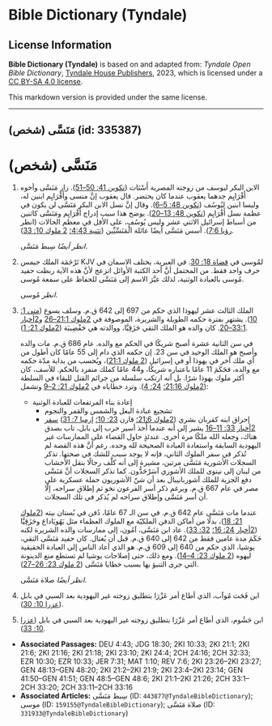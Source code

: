 # Bible Dictionary (Tyndale)

## License Information

**Bible Dictionary (Tyndale)** is based on and adapted from: _Tyndale Open Bible Dictionary_, [Tyndale House Publishers](https://tyndaleopenresources.com/), 2023, which is licensed under a [CC BY-SA 4.0 license](https://creativecommons.org/licenses/by-sa/4.0/legalcode.en).

This markdown version is provided under the same license.



--------------------------------

## مَنَسَّى (شخص) (id: 335387)

مَنَسَّى (شخص)
==============

1. الابن البكر ليوسف من زوجته المصرية أَسْنَات ([تكوين 41: 50–51](https://ref.ly/Gen41:50-Gen41:51)). زار مَنَسَّى وأخوه أَفْرَايِم جدهما يعقوب عندما كان يحتضر. قال يعقوب إنَّ منسى وأَفْرَايِم ابنين له، وليسا ابنين ليُوسُف ([تكوين 48: 5–6](https://ref.ly/Gen48:5-Gen48:6)). وقال إنَّ نسل الابن البكر مَنَسَّى لن يكون في عظمة نسل أَفْرَايِم ([تكوين 48: 13–20](https://ref.ly/Gen48:13-Gen48:20)). يوضح هذا سبب إدراج أَفْرَايِم ومَنَسَّى كاثنين من أسباط إسرائيل الاثني عشر وليس يُوسُف، على الأقل في معظم الحالات (انظر [رؤيا 7:6](https://ref.ly/Rev7:6)). أسس مَنَسَّى أيضًا عائلة الْمَنَسِّيِّين ([تثنية 4:43؛](https://ref.ly/Deut4:43) [2 ملوك 10: 33](https://ref.ly/2Kgs10:33)).

    *انظر أيضًا* سِبط مَنَسَّى.

2. تَرْجَمَة الملك جيمس KJV لمُوسى في [قضاة 18: 30](https://ref.ly/Judg18:30). في العبرية، يختلف الاسمان في حرف واحد فقط. من المحتمل أنَّ أحد الكتبة الأوائل انزعج لأنَّ هذه الآية ربطت حفيد مُوسى بالعبادة الوثنية، لذلك غيَّرَ الاسم إلى مَنَسَّى للحفاظ على سمعة مُوسى.

    *انظر* مُوسى.

3. الملك الثالث عشر ليهوذا الذي حكم من 697 إلى 642 ق.م. وسلف يسوع ([متى 1: 10](https://ref.ly/Matt1:10)). يشتهر بفترة حكمه الطويلة والشريرة، الموصوفة في [2ملوك 21:1–26](https://ref.ly/2Kgs21:1-2Kgs21:26) و[2أخبار 33:1–20](https://ref.ly/2Chr33:1-2Chr33:20). كان والده هو الملك التقي حَزَقِيَّا، ووالدته هي حَفْصِيبَة ([2ملوك 21: 1](https://ref.ly/2Kgs21:1)).

    في سن الثانية عشرة أصبح شريكًا في الحكم مع والده. عام 686 ق.م. مات والده وأصبح هو الملك الوحيد في سن 23\. إن حكمه الذي دام إلى 55 عامًا كان أطول من أي ملك آخر في يهوذا أو في إسرائيل ([2 ملوك 21:1](https://ref.ly/2Kgs21:1))، ويُحسب من بداية مدّة حكمه مع والده، فحَكَمَ 11 عامًا باعتباره شريكًا، و44 عامًا كملك منفرد بالحكم. للأسف، كان أكثر ملوك يهوذا شرًا. بل أنه ارتكب سلسلة من جرائم القتل للبقاء في السلطة ([2ملوك 21:16؛](https://ref.ly/2Kgs21:16) [24: 4](https://ref.ly/2Kgs24:4)). وترد خطاياه في [2ملوك 21: 2–9](https://ref.ly/2Kgs21:2-2Kgs21:9) وتشمل:

    * إعادة بناء المرتفعات للعبادة الوثنية
        * تشجيع عبادة البعل والشمس والقمر والنجوم
        * إحراق ابنه كقربان بشري ([2ملوك 21:6؛](https://ref.ly/2Kgs21:6) قارن [23: 10؛](https://ref.ly/2Kgs23:10) [إرميا 7: 31](https://ref.ly/Jer7:31))
        [سفر 2أخبار 33: 11–16](https://ref.ly/2Chr33:11-2Chr33:16) يشير إلى أنه عندما أُخذ أسير حرب إلى بابل، تاب بصدق هناك، وجعله الله ملكًا مرة أخرى. عندئذٍ حاول القضاء على الممارسات غير اليهودية السابقة واستعادة العبادة الصحيحة لله وحده. رغم أنَّ هذه القصة لم تُذكر في سفر الملوك الثاني، فإنه لا يوجد سبب للشك في صحتها. تذكر السجلات الأشورية مَنَسَّى مرتين، مشيرة إلى أنه كلَّف رجالًا بنقل الأخشاب من لبنان إلى نينوى للملك الأشوري آسَرْحَدُّون. كما تذكر السجلات أنَّ مَنَسَّى دفع الجزية للملك آشوربانيبال بعد أن شنّ الأشوريون حملة عسكرية على مصر في عام 667 ق.م. وبرغم ذكر أسر الفرعون نخو ثم إطلاق سراحه، إلّا أن أسر مَنَسَّى وإطلاق سراحه لم يُذكر في تلك السجلات.

    عندما مات مَنَسَّى عام 642 ق.م. في سن الـ 67 عامًا، دُفن في بُستان بيته ([2ملوك 21: 18](https://ref.ly/2Kgs21:18))، بدلًا من أماكن الدفن الملكيّة مع الملوك العظماء مثل يَهُويَاداع وحَزَقِيَّا ([2أخبار 24: 16؛](https://ref.ly/2Chr24:16) [32: 33](https://ref.ly/2Chr32:33)). عاد ابن مَنَسَّى، آمُون، إلى ممارسات والده الشريرة لكنه حَكَمَ مدة عامين فقط من 642 إلى 640 ق.م. قبل أن يُغتال. كان حفيد مَنَسَّى التقي، يوشيا، الذي حكم من 640 إلى 609 ق.م. هو الذي أعاد الناس إلى العبادة الحقيقية ليهوه ([2 ملوك 23: 4–14](https://ref.ly/2Kgs23:4-2Kgs23:14)). ومع ذلك، حتى إصلاحات يوشيا لم تستطع منع الدينونة التي جرى التنبؤ بها بسبب خطايا مَنَسَّى ([2 ملوك 23: 26–27](https://ref.ly/2Kgs23:26-2Kgs23:27)).

    *انظر أيضًا* صلاة مَنَسَّى.

4. ابن فَحَث مُوآب، الذي أطاع أمر عَزْرَا بتطليق زوجته غير اليهودية بعد السبي في بابل ([عزرا 10: 30](https://ref.ly/Ezra10:30)).
5. ابن حَشُوم، الذي أطاع أمر عَزْرَا بتطليق زوجته غير اليهودية بعد السبي في بابل ([عزرا 10: 33](https://ref.ly/Ezra10:33)).

* **Associated Passages:** DEU 4:43; JDG 18:30; 2KI 10:33; 2KI 21:1; 2KI 21:6; 2KI 21:16; 2KI 21:18; 2KI 23:10; 2KI 24:4; 2CH 24:16; 2CH 32:33; EZR 10:30; EZR 10:33; JER 7:31; MAT 1:10; REV 7:6; 2KI 23:26–2KI 23:27; GEN 48:13–GEN 48:20; 2KI 21:2–2KI 21:9; 2KI 23:4–2KI 23:14; GEN 41:50–GEN 41:51; GEN 48:5–GEN 48:6; 2KI 21:1–2KI 21:26; 2CH 33:1–2CH 33:20; 2CH 33:11–2CH 33:16
* **Associated Articles:** سِبط مَنَسَّى (ID: `443877@TyndaleBibleDictionary`); موسى (ID: `159155@TyndaleBibleDictionary`); صلاة مَنَسَّى (ID: `331933@TyndaleBibleDictionary`)

